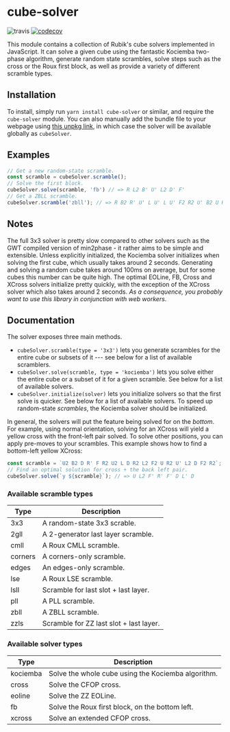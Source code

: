 # cube-solver

![travis](https://travis-ci.org/torjusti/cube-solver.svg?branch=master)
[![codecov](https://codecov.io/gh/torjusti/cube-solver/branch/master/graph/badge.svg)](https://codecov.io/gh/torjusti/cube-solver)

This module contains a collection of Rubik's cube solvers implemented in JavaScript. It can solve a given cube using the fantastic Kociemba two-phase algorithm, generate random state scrambles, solve steps such as the cross or the Roux first block, as well as provide a variety of different scramble types.

## Installation

To install, simply run `yarn install cube-solver` or similar, and require the `cube-solver` module. You can also manually add the bundle file to your webpage using [this unpkg link](https://unpkg.com/cube-solver/dist/bundle.js), in which case the solver will be available globally as `cubeSolver`.

## Examples

```javascript
// Get a new random-state scramble.
const scramble = cubeSolver.scramble();
// Solve the first block.
cubeSolver.solve(scramble, 'fb') // => R L2 B' U' L2 D' F'
// Get a ZBLL scramble.
cubeSolver.scramble('zbll'); // => R B2 R' U' L U' L U' F2 R2 U' B2 U R2 D' F2 U'
```

## Notes

The full 3x3 solver is pretty slow compared to other solvers such as the GWT compiled version of min2phase - it rather aims to be simple and extensible. Unless explicitly initialized, the Kociemba solver initializes when solving the first cube, which usually takes around 2 seconds. Generating and solving a random cube takes around 100ms on average, but for some cubes this number can be quite high. The optimal EOLine, FB, Cross and XCross solvers initialize pretty quickly, with the exception of the XCross solver which also takes around 2 seconds. *As a consequence, you probably want to use this library in conjunction with web workers.*

## Documentation

The solver exposes three main methods.

- `cubeSolver.scramble(type = '3x3')` lets you generate scrambles for the entire cube or subsets of it --- see below for a list of available scramblers.
- `cubeSolver.solve(scramble, type = 'kociemba')` lets you solve either the entire cube or a subset of it for a given scramble. See below for a list of available solvers.
- `cubeSolver.initialize(solver)` lets you initialize solvers so that the first solve is quicker. See below for a list of available solvers. To speed up random-state *scrambles*, the Kociemba solver should be initialized.

In general, the solvers will put the feature being solved for on the *bottom*. For example, using normal orientation, solving for an XCross will yield a yellow cross with the front-left pair solved. To solve other positions, you can apply pre-moves to your scrambles. This example shows how to find a bottom-left yellow XCross:

```javascript
const scramble = `U2 B2 D R' F R2 U2 L D R2 L2 F2 U R2 U' L2 D F2 R2`;
// Find an optimal solution for cross + the back left pair.
cubeSolver.solve(`y ${scramble}`); // => U L2 F' R' F' D L' D
```

### Available scramble types

| Type    | Description                             |
|---------|-----------------------------------------|
| 3x3     | A random-state 3x3 scrable.             |
| 2gll    | A 2-generator last layer scramble.      |
| cmll    | A Roux CMLL scramble.                   |
| corners | A corners-only scramble.                |
| edges   | An edges-only scramble.                 |
| lse     | A Roux LSE scramble.                    |
| lsll    | Scramble for last slot + last layer.    |
| pll     | A PLL scramble.                         |
| zbll    | A ZBLL scramble.                        |
| zzls    | Scramble for ZZ last slot + last layer. |

### Available solver types

| Type     | Description                                        |
|----------|----------------------------------------------------|
| kociemba | Solve the whole cube using the Kociemba algorithm. |
| cross    | Solve the CFOP cross.                              |
| eoline   | Solve the ZZ EOLine.                               |
| fb       | Solve the Roux first block, on the bottom left.    |
| xcross   | Solve an extended CFOP cross.                      |
